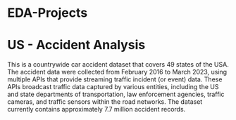 # EDA-Projects
# US - Accident Analysis
This is a countrywide car accident dataset that covers 49 states of the USA. The accident data were collected from February 2016 to March 2023, using multiple APIs that provide streaming traffic incident (or event) data. These APIs broadcast traffic data captured by various entities, including the US and state departments of transportation, law enforcement agencies, traffic cameras, and traffic sensors within the road networks. The dataset currently contains approximately 7.7 million accident records.
